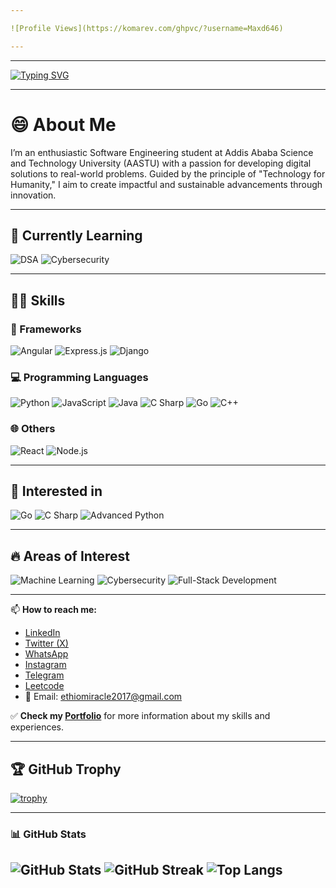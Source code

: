 ```yaml
---

![Profile Views](https://komarev.com/ghpvc/?username=Maxd646)

---
```

--- 

[![Typing SVG](https://readme-typing-svg.demolab.com?font=Fira+Code&size=28&duration=2000&pause=1000&center=true&vCenter=true&width=800&lines=👋+Hi+there,+I+am+Daniel+Kebede;💻+Full-Stack+Developer+%7C+Cybersecurity+Learner;🚀+Building+Ideas+Into+Reality;✨+Let%E2%80%99s+Create+Something+Amazing!&color=36BCF7&color2=22C55E&color3=FF7A18&color4=8B5CF6)](https://git.io/typing-svg)


---

# 😄 **About Me** 

I’m an enthusiastic Software Engineering student at Addis Ababa Science and Technology University (AASTU) with a passion for developing digital solutions to real-world problems. Guided by the principle of "Technology for Humanity," I aim to create impactful and sustainable advancements through innovation.

---

## 🌱 Currently Learning

![DSA](https://img.shields.io/badge/-Data_Structures_&_Algorithms-ffb703?style=flat&logo=geeksforgeeks&logoColor=white)
![Cybersecurity](https://img.shields.io/badge/-Cybersecurity-2E3440?style=flat&logo=hackthebox&logoColor=green)

---

## 👨‍💻 Skills

### 🚀 Frameworks
![Angular](https://img.shields.io/badge/-Angular-DD0031?style=flat&logo=angular&logoColor=white)
![Express.js](https://img.shields.io/badge/-Express.js-000000?style=flat&logo=express&logoColor=white)
![Django](https://img.shields.io/badge/-Django-092E20?style=flat&logo=django&logoColor=white)

### 💻 Programming Languages
![Python](https://img.shields.io/badge/-Python-3776AB?style=flat&logo=python&logoColor=white)
![JavaScript](https://img.shields.io/badge/-JavaScript-F7DF1E?style=flat&logo=javascript&logoColor=black)
![Java](https://img.shields.io/badge/-Java-007396?style=flat&logo=java&logoColor=white)
![C Sharp](https://img.shields.io/badge/-C%23-239120?style=flat&logo=c-sharp&logoColor=white)
![Go](https://img.shields.io/badge/-Go-00ADD8?style=flat&logo=go&logoColor=white)
![C++](https://img.shields.io/badge/-C++-00599C?style=flat&logo=c%2B%2B&logoColor=white)

### 🌐 Others
![React](https://img.shields.io/badge/-React-61DAFB?style=flat&logo=react&logoColor=black)
![Node.js](https://img.shields.io/badge/-Node.js-339933?style=flat&logo=node.js&logoColor=white)

---

## 💞️ Interested in 

![Go](https://img.shields.io/badge/-Go-00ADD8?style=flat&logo=go&logoColor=white)
![C Sharp](https://img.shields.io/badge/-C%23-239120?style=flat&logo=c-sharp&logoColor=white)
![Advanced Python](https://img.shields.io/badge/-Advanced%20Python-306998?style=flat&logo=python&logoColor=white)

---

## 🔥 Areas of Interest

![Machine Learning](https://img.shields.io/badge/-Machine_Learning-FF6F00?style=flat&logo=tensorflow&logoColor=white)
![Cybersecurity](https://img.shields.io/badge/-Cybersecurity-0A0F24?style=flat&logo=tryhackme&logoColor=green)
![Full-Stack Development](https://img.shields.io/badge/-Full--Stack_Web_Development-24292e?style=flat&logo=github&logoColor=white)

---
📫 **How to reach me:**  
- [LinkedIn](https://www.linkedin.com/in/daniel-kebede-5a5990356)
- [Twitter (X)](https://x.com/DanielKebe98080)  
- [WhatsApp](https://wa.me/251914243851)  
- [Instagram]() <!-- Replace with your actual username if available -->
- [Telegram](https://t.me/MevsMe3020)
- [Leetcode](https://leetcode.com/u/ethdani/) 
- 📧 Email: [ethiomiracle2017@gmail.com](mailto:ethiomiracle2017@gmail.com)  


✅ **Check my [Portfolio](https://danielkebde-portifolio.vercel.app/)** for more information about my skills and experiences.


---

## 🏆 GitHub Trophy


[![trophy](https://github-profile-trophy.vercel.app/?username=Maxd646&theme=darkhub&no-frame=true&margin-w=15)](https://github.com/ryo-ma/github-profile-trophy)

---

**<!-- GitHub Stats -->**

### 📊 GitHub Stats
![GitHub Stats](https://github-readme-stats.vercel.app/api?username=Maxd646&show_icons=true&theme=radical)
![GitHub Streak](https://github-readme-streak-stats-eight.vercel.app?user=Maxd646&theme=radical)
![Top Langs](https://github-readme-stats.vercel.app/api/top-langs/?username=Maxd646&layout=compact&theme=radical)
---



  



